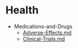 
# Health

- Medications-and-Drugs
  - [Adverse-Effects.md](./Adverse-Effects.md)
  - [Clinical-Trials.md](./Clinical-Trials.md)
